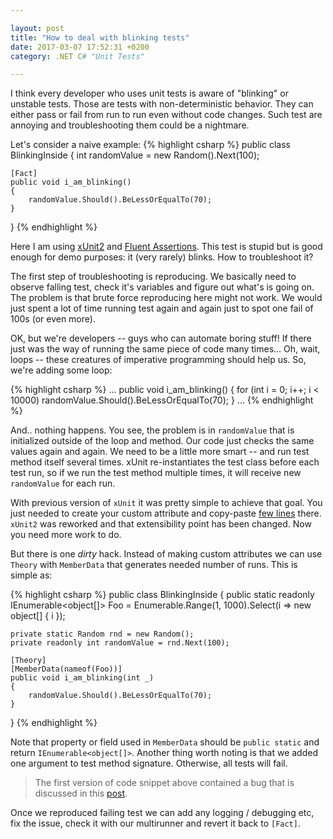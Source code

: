 ```yaml
---

layout: post
title: "How to deal with blinking tests"
date: 2017-03-07 17:52:31 +0200
category: .NET C# "Unit Tests"

---
```


I think every developer who uses unit tests is aware of "blinking" or unstable tests. Those
are tests with non-deterministic behavior. They can either pass or fail from run to run even
without code changes. Such test are annoying and troubleshooting them could be a nightmare. 

Let's consider a naive example:
{% highlight csharp %}
public class BlinkingInside
{
    int randomValue = new Random().Next(100);

    [Fact]
    public void i_am_blinking()
    {
        randomValue.Should().BeLessOrEqualTo(70);
    }
}
{% endhighlight  %} 

Here I am using [xUnit2](https://xunit.github.io/) and [Fluent Assertions](https://github.com/fluentassertions/fluentassertions).
This test is stupid but is good enough for demo purposes: it (very rarely) blinks. How to troubleshoot it?

The first step of troubleshooting is reproducing. We basically need to observe falling test,
check it's variables and figure out what's is going on. The problem is that brute force 
reproducing here might not work. We would just spent a lot of time running test again and
again just to spot one fail of 100s (or even more). 

OK, but we're developers -- guys who can automate boring stuff! If there just was the way of
running the same piece of code many times... Oh, wait, loops -- these creatures of imperative
programming should help us. So, we're adding some loop:

{% highlight csharp %}
...
    public void i_am_blinking()
    {
        for (int i = 0; i++; i < 10000)
            randomValue.Should().BeLessOrEqualTo(70);
    }
...
{% endhighlight  %} 

And.. nothing happens. You see, the problem is in `randomValue` that is initialized outside of the 
loop and method. Our code just checks the same values again and again. We need to be a little more 
smart -- and run test method itself several times. xUnit re-instantiates the test class before each 
test run, so if we run the test method multiple times, it will receive new `randomValue` for each run.

With previous version of `xUnit` it was pretty simple to achieve that goal. You just needed to create
your custom attribute and copy-paste [few lines](http://www.bricelam.net/2012/04/xunitnet-extensibility.html#factattribute) there.
`xUnit2` was reworked and that extensibility point has been changed. Now you need more work to do.

But there is one _dirty_ hack. Instead of making custom attributes we can use `Theory` with `MemberData`
that generates needed number of runs. This is simple as:

{% highlight csharp %}
public class BlinkingInside
{
    public static readonly IEnumerable<object[]> Foo = Enumerable.Range(1, 1000).Select(i => new object[] { i });

    private static Random rnd = new Random();
    private readonly int randomValue = rnd.Next(100);

    [Theory]
    [MemberData(nameof(Foo))]
    public void i_am_blinking(int _)
    {
        randomValue.Should().BeLessOrEqualTo(70);
    }
}
{% endhighlight  %} 

Note that property or field used in `MemberData` should be `public static` and return `IEnumerable<object[]>`. 
Another thing worth noting is that we added one argument to test method signature. Otherwise, all tests
will fail. 

> The first version of code snippet above contained a bug that is discussed in this [post](know-your-random).

Once we reproduced failing test we can add any logging / debugging etc, fix the issue, check it with our
multirunner and revert it back to `[Fact]`.

